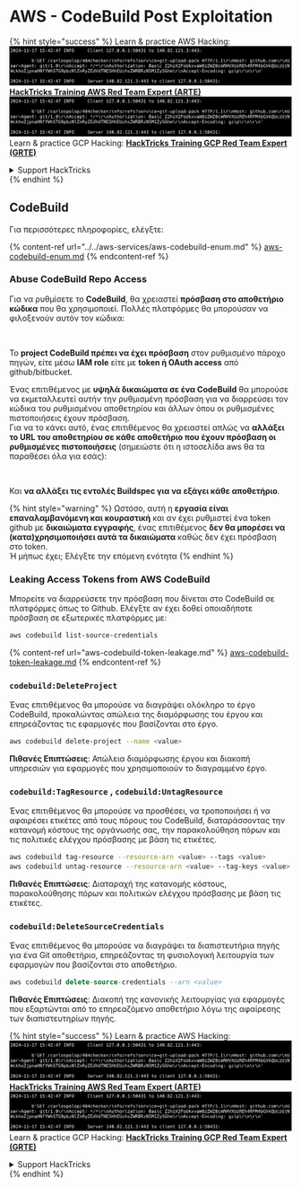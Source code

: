 # AWS - CodeBuild Post Exploitation

{% hint style="success" %}
Learn & practice AWS Hacking:<img src="../../../../.gitbook/assets/image (1).png" alt="" data-size="line">[**HackTricks Training AWS Red Team Expert (ARTE)**](https://training.hacktricks.xyz/courses/arte)<img src="../../../../.gitbook/assets/image (1).png" alt="" data-size="line">\
Learn & practice GCP Hacking: <img src="../../../../.gitbook/assets/image (2).png" alt="" data-size="line">[**HackTricks Training GCP Red Team Expert (GRTE)**<img src="../../../../.gitbook/assets/image (2).png" alt="" data-size="line">](https://training.hacktricks.xyz/courses/grte)

<details>

<summary>Support HackTricks</summary>

* Check the [**subscription plans**](https://github.com/sponsors/carlospolop)!
* **Join the** 💬 [**Discord group**](https://discord.gg/hRep4RUj7f) or the [**telegram group**](https://t.me/peass) or **follow** us on **Twitter** 🐦 [**@hacktricks\_live**](https://twitter.com/hacktricks\_live)**.**
* **Share hacking tricks by submitting PRs to the** [**HackTricks**](https://github.com/carlospolop/hacktricks) and [**HackTricks Cloud**](https://github.com/carlospolop/hacktricks-cloud) github repos.

</details>
{% endhint %}

## CodeBuild

Για περισσότερες πληροφορίες, ελέγξτε:

{% content-ref url="../../aws-services/aws-codebuild-enum.md" %}
[aws-codebuild-enum.md](../../aws-services/aws-codebuild-enum.md)
{% endcontent-ref %}

### Abuse CodeBuild Repo Access

Για να ρυθμίσετε το **CodeBuild**, θα χρειαστεί **πρόσβαση στο αποθετήριο κώδικα** που θα χρησιμοποιεί. Πολλές πλατφόρμες θα μπορούσαν να φιλοξενούν αυτόν τον κώδικα:

<figure><img src="../../../../.gitbook/assets/image (96).png" alt=""><figcaption></figcaption></figure>

Το **project CodeBuild πρέπει να έχει πρόσβαση** στον ρυθμισμένο πάροχο πηγών, είτε μέσω **IAM role** είτε με **token ή OAuth access** από github/bitbucket.

Ένας επιτιθέμενος με **υψηλά δικαιώματα σε ένα CodeBuild** θα μπορούσε να εκμεταλλευτεί αυτήν την ρυθμισμένη πρόσβαση για να διαρρεύσει τον κώδικα του ρυθμισμένου αποθετηρίου και άλλων όπου οι ρυθμισμένες πιστοποιήσεις έχουν πρόσβαση.\
Για να το κάνει αυτό, ένας επιτιθέμενος θα χρειαστεί απλώς να **αλλάξει το URL του αποθετηρίου σε κάθε αποθετήριο που έχουν πρόσβαση οι ρυθμισμένες πιστοποιήσεις** (σημειώστε ότι η ιστοσελίδα aws θα τα παραθέσει όλα για εσάς):

<figure><img src="../../../../.gitbook/assets/image (107).png" alt=""><figcaption></figcaption></figure>

Και **να αλλάξει τις εντολές Buildspec για να εξάγει κάθε αποθετήριο**.

{% hint style="warning" %}
Ωστόσο, αυτή η **εργασία είναι επαναλαμβανόμενη και κουραστική** και αν έχει ρυθμιστεί ένα token github με **δικαιώματα εγγραφής**, ένας επιτιθέμενος **δεν θα μπορέσει να (κατα)χρησιμοποιήσει αυτά τα δικαιώματα** καθώς δεν έχει πρόσβαση στο token.\
Ή μήπως έχει; Ελέγξτε την επόμενη ενότητα
{% endhint %}

### Leaking Access Tokens from AWS CodeBuild

Μπορείτε να διαρρεύσετε την πρόσβαση που δίνεται στο CodeBuild σε πλατφόρμες όπως το Github. Ελέγξτε αν έχει δοθεί οποιαδήποτε πρόσβαση σε εξωτερικές πλατφόρμες με:
```bash
aws codebuild list-source-credentials
```
{% content-ref url="aws-codebuild-token-leakage.md" %}
[aws-codebuild-token-leakage.md](aws-codebuild-token-leakage.md)
{% endcontent-ref %}

### `codebuild:DeleteProject`

Ένας επιτιθέμενος θα μπορούσε να διαγράψει ολόκληρο το έργο CodeBuild, προκαλώντας απώλεια της διαμόρφωσης του έργου και επηρεάζοντας τις εφαρμογές που βασίζονται στο έργο.
```bash
aws codebuild delete-project --name <value>
```
**Πιθανές Επιπτώσεις**: Απώλεια διαμόρφωσης έργου και διακοπή υπηρεσιών για εφαρμογές που χρησιμοποιούν το διαγραμμένο έργο.

### `codebuild:TagResource` , `codebuild:UntagResource`

Ένας επιτιθέμενος θα μπορούσε να προσθέσει, να τροποποιήσει ή να αφαιρέσει ετικέτες από τους πόρους του CodeBuild, διαταράσσοντας την κατανομή κόστους της οργάνωσής σας, την παρακολούθηση πόρων και τις πολιτικές ελέγχου πρόσβασης με βάση τις ετικέτες.
```bash
aws codebuild tag-resource --resource-arn <value> --tags <value>
aws codebuild untag-resource --resource-arn <value> --tag-keys <value>
```
**Πιθανές Επιπτώσεις**: Διαταραχή της κατανομής κόστους, παρακολούθησης πόρων και πολιτικών ελέγχου πρόσβασης με βάση τις ετικέτες.

### `codebuild:DeleteSourceCredentials`

Ένας επιτιθέμενος θα μπορούσε να διαγράψει τα διαπιστευτήρια πηγής για ένα Git αποθετήριο, επηρεάζοντας τη φυσιολογική λειτουργία των εφαρμογών που βασίζονται στο αποθετήριο.
```sql
aws codebuild delete-source-credentials --arn <value>
```
**Πιθανές Επιπτώσεις**: Διακοπή της κανονικής λειτουργίας για εφαρμογές που εξαρτώνται από το επηρεαζόμενο αποθετήριο λόγω της αφαίρεσης των διαπιστευτηρίων πηγής.

{% hint style="success" %}
Learn & practice AWS Hacking:<img src="../../../../.gitbook/assets/image (1).png" alt="" data-size="line">[**HackTricks Training AWS Red Team Expert (ARTE)**](https://training.hacktricks.xyz/courses/arte)<img src="../../../../.gitbook/assets/image (1).png" alt="" data-size="line">\
Learn & practice GCP Hacking: <img src="../../../../.gitbook/assets/image (2).png" alt="" data-size="line">[**HackTricks Training GCP Red Team Expert (GRTE)**<img src="../../../../.gitbook/assets/image (2).png" alt="" data-size="line">](https://training.hacktricks.xyz/courses/grte)

<details>

<summary>Support HackTricks</summary>

* Check the [**subscription plans**](https://github.com/sponsors/carlospolop)!
* **Join the** 💬 [**Discord group**](https://discord.gg/hRep4RUj7f) or the [**telegram group**](https://t.me/peass) or **follow** us on **Twitter** 🐦 [**@hacktricks\_live**](https://twitter.com/hacktricks\_live)**.**
* **Share hacking tricks by submitting PRs to the** [**HackTricks**](https://github.com/carlospolop/hacktricks) and [**HackTricks Cloud**](https://github.com/carlospolop/hacktricks-cloud) github repos.

</details>
{% endhint %}
